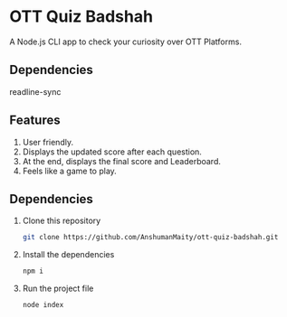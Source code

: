 # OTT Quiz Badshah

A Node.js CLI app to check your curiosity over OTT Platforms.

## Dependencies

readline-sync

## Features
1. User friendly.
2. Displays the updated score after each question.
3. At the end, displays the final score and Leaderboard.
4. Feels like a game to play.

## Dependencies

1. Clone this repository 
    ```bash
    git clone https://github.com/AnshumanMaity/ott-quiz-badshah.git
    ```
2. Install the dependencies
    ```bash
    npm i
    ```
3. Run the project file 
    ```bash
    node index
    ```